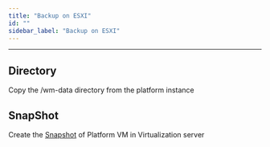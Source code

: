 ```yaml
---
title: "Backup on ESXI"
id: ""
sidebar_label: "Backup on ESXI"
---
```

---


## Directory
Copy the /wm-data directory from the platform instance 

## SnapShot
Create the [Snapshot](https://www.vmware.com/support/ws5/doc/ws_preserve_sshot_taking.html) of Platform VM in Virtualization server

